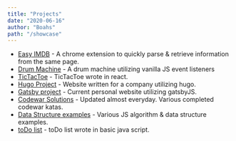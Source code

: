 ```yaml
---
title: "Projects"
date: "2020-06-16"
author: "Boahs"
path: "/showcase"
---
```


* [Easy IMDB](https://github.com/boahs/EasyIMDb) - A chrome extension to quickly parse & retrieve information from the same page.
* [Drum Machine](https://github.com/boahs/Drum_Machine) - A drum machine utilizing vanilla JS event listeners
* [TicTacToe](https://github.com/boahs/react_tttgame) - TicTacToe wrote in react.
* [Hugo Project](https://softtech.systems/) - Website written for a company utilizing hugo.
* [Gatsby project](https://boahs.info/) - Current personal website utilizing gatsbyJS.
* [Codewar Solutions](https://github.com/boahs/CodeWarSolutions) - Updated almost everyday. Various completed codewar katas.
* [Data Structure examples](https://github.com/boahs/Javascript-Algorithms-And-Data-Structures) - Various JS algorithm & data structure examples. 
* [toDo list](https://github.com/boahs/todo_js) - toDo list wrote in basic java script.
